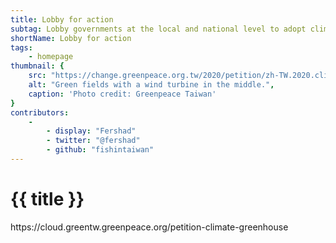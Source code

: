 ```yaml
---
title: Lobby for action
subtag: Lobby governments at the local and national level to adopt climate focused policies.
shortName: Lobby for action
tags:
    - homepage
thumbnail: { 
    src: "https://change.greenpeace.org.tw/2020/petition/zh-TW.2020.climate.greenhouse-gas.signup.mc/images/social_share_new.png", 
    alt: "Green fields with a wind turbine in the middle.",
    caption: 'Photo credit: Greenpeace Taiwan'
}
contributors:
    - 
        - display: "Fershad"
        - twitter: "@fershad"
        - github: "fishintaiwan"
---
```


<h1>
    {{ title }}
</h1>
https://cloud.greentw.greenpeace.org/petition-climate-greenhouse